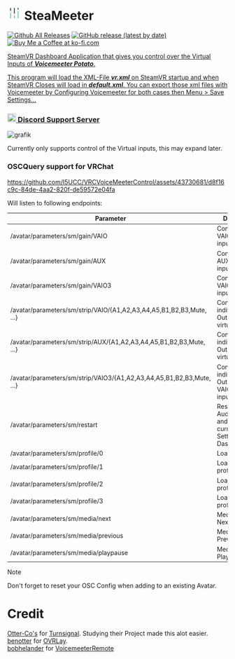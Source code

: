 # <img src="https://github.com/I5UCC/SVRVoicemeeter/blob/a73c7b4a7f7addffda46029e3589eb86446cb393/Assets/_Res/icon_40x40.png" width="32" height="32"> SteaMeeter
[![Github All Releases](https://img.shields.io/github/downloads/i5ucc/Steameeter/total.svg)](https://github.com/I5UCC/Steameeter/releases/latest)
[![GitHub release (latest by date)](https://img.shields.io/github/downloads/i5ucc/Steameeter/latest/total?label=Latest%20version%20downloads)](https://github.com/I5UCC/Steameeter/releases/latest)
<a href='https://ko-fi.com/i5ucc' target='_blank'><img height='35' style='border:0px;height:25px;' src='https://az743702.vo.msecnd.net/cdn/kofi3.png?v=0' border='0' alt='Buy Me a Coffee at ko-fi.com' />

SteamVR Dashboard Application that gives you control over the Virtual Inputs of ***Voicemeeter Potato***.

This program will load the XML-File ***vr.xml*** on SteamVR startup and when SteamVR Closes will load in ***default.xml***. You can export those xml files with Voicemeeter by Configuring Voicemeeter for both cases then Menu > Save Settings...

### [<img src="https://assets-global.website-files.com/6257adef93867e50d84d30e2/636e0a6ca814282eca7172c6_icon_clyde_white_RGB.svg"  width="20" height="20"> Discord Support Server](https://discord.gg/rqcWHje3hn)

![grafik](https://github.com/I5UCC/SteaMeeter/assets/43730681/917f5910-ec5c-4911-b620-df4f9700eacf)

Currently only supports control of the Virtual inputs, this may expand later.

### OSCQuery support for VRChat

https://github.com/I5UCC/VRCVoiceMeeterControl/assets/43730681/d8f16c9c-84de-4aa2-820f-de59572e04fa

Will listen to following endpoints:

| Parameter      | Description |
| -------------- | --------------- |
| /avatar/parameters/sm/gain/VAIO | Control gain of VAIO virtual input |
| /avatar/parameters/sm/gain/AUX | Control gain of AUX virtual input |
| /avatar/parameters/sm/gain/VAIO3 | Control gain of VAIO3 virtual input |
| /avatar/parameters/sm/strip/VAIO/{A1,A2,A3,A4,A5,B1,B2,B3,Mute, ...} | Control the individual Outputs of VAIO virtual input |
| /avatar/parameters/sm/strip/AUX/{A1,A2,A3,A4,A5,B1,B2,B3,Mute, ...} | Control the individual Outputs of AUX virtual input |
| /avatar/parameters/sm/strip/VAIO3/{A1,A2,A3,A4,A5,B1,B2,B3,Mute, ...} | Control the individual Outputs of VAIO3 virtual input |
| /avatar/parameters/sm/restart | Restarts the Audio Engine and fetches<br> current audio Settings to Dashboard/OSC |
| /avatar/parameters/sm/profile/0  | Load vr.xml |
| /avatar/parameters/sm/profile/1 | Load profile1.xml |
| /avatar/parameters/sm/profile/2 | Load profile2.xml |
| /avatar/parameters/sm/profile/3 | Load profile3.xml |
| /avatar/parameters/sm/media/next | Media button Next |
| /avatar/parameters/sm/media/previous  | Media button Previous |
| /avatar/parameters/sm/media/playpause  | Media button Play/Pause |

> [!NOTE]
> Don't forget to reset your OSC Config when adding to an existing Avatar.

# Credit
[Otter-Co's](https://github.com/Otter-Co) for [Turnsignal](https://github.com/Otter-Co/TurnSignal). Studying their Project made this alot easier. </br>
[benotter](https://github.com/benotter) for [OVRLay](https://github.com/benotter/OVRLay).</br>
[bobhelander](https://github.com/bobhelander) for [VoicemeeterRemote](https://github.com/bobhelander/VoicemeeterRemote)
